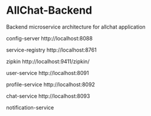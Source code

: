 # AllChat-Backend

Backend microservice architecture for allchat application

config-server
http://localhost:8088

service-registry
http://localhost:8761

zipkin
http://localhost:9411/zipkin/

user-service
http://localhost:8091

profile-service
http://localhost:8092

chat-service
http://localhost:8093

notification-service
